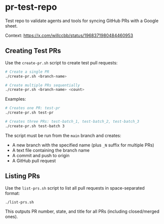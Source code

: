 # pr-test-repo
Test repo to validate agents and tools for syncing GitHub PRs with a Google sheet.

Context: https://x.com/willccbb/status/1968371980484460953

## Creating Test PRs

Use the `create-pr.sh` script to create test pull requests:

```bash
# Create a single PR
./create-pr.sh <branch-name>

# Create multiple PRs sequentially
./create-pr.sh <branch-name> <count>
```

Examples:
```bash
# Creates one PR: test-pr
./create-pr.sh test-pr

# Creates three PRs: test-batch_1, test-batch_2, test-batch_3
./create-pr.sh test-batch 3
```

The script must be run from the `main` branch and creates:
- A new branch with the specified name (plus `_N` suffix for multiple PRs)
- A text file containing the branch name
- A commit and push to origin
- A GitHub pull request

## Listing PRs

Use the `list-prs.sh` script to list all pull requests in space-separated format:

```bash
./list-prs.sh
```

This outputs PR number, state, and title for all PRs (including closed/merged ones).

